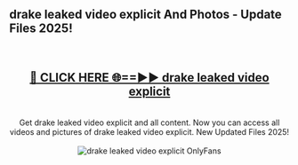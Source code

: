 <h2>drake leaked video explicit And Photos - Update Files 2025!</h2>
<br>
<div align="center">
<h2><a href="https://linkcuts.com/hfmhzwbr" rel="nofollow">🔴 CLICK HERE 🌐==►► drake leaked video explicit</a></h2>
<br>
Get drake leaked video explicit and all content. Now you can access all videos and pictures of drake leaked video explicit. New Updated Files 2025!
<br>
<br>
<a href="https://linkcuts.com/hfmhzwbr" rel="nofollow" data-target="animated-image.originalLink"><img src="https://i.ibb.co.com/WyWwxjT/player-gif2.gif" alt="drake leaked video explicit OnlyFans" style="max-width: 100%; display: inline-block;" data-target="animated-image.originalImage"></a>
</div>
<br>